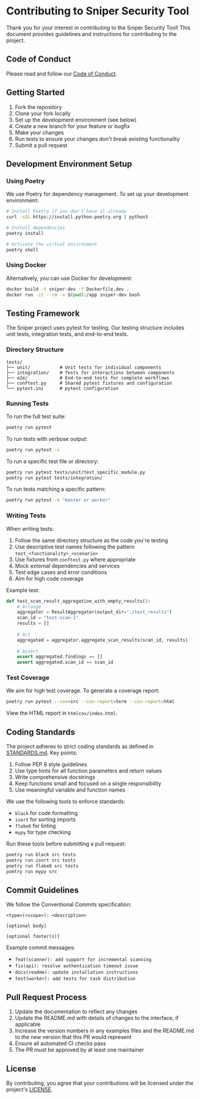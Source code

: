 # Contributing to Sniper Security Tool

Thank you for your interest in contributing to the Sniper Security Tool! This document provides guidelines and instructions for contributing to the project.

## Code of Conduct

Please read and follow our [Code of Conduct](CODE_OF_CONDUCT.md).

## Getting Started

1. Fork the repository
2. Clone your fork locally
3. Set up the development environment (see below)
4. Create a new branch for your feature or bugfix
5. Make your changes
6. Run tests to ensure your changes don't break existing functionality
7. Submit a pull request

## Development Environment Setup

### Using Poetry

We use Poetry for dependency management. To set up your development environment:

```bash
# Install Poetry if you don't have it already
curl -sSL https://install.python-poetry.org | python3 -

# Install dependencies
poetry install

# Activate the virtual environment
poetry shell
```

### Using Docker

Alternatively, you can use Docker for development:

```bash
docker build -t sniper-dev -f Dockerfile.dev .
docker run -it --rm -v $(pwd):/app sniper-dev bash
```

## Testing Framework

The Sniper project uses pytest for testing. Our testing structure includes unit tests, integration tests, and end-to-end tests.

### Directory Structure

```
tests/
├── unit/           # Unit tests for individual components
├── integration/    # Tests for interactions between components
├── e2e/            # End-to-end tests for complete workflows
├── conftest.py     # Shared pytest fixtures and configuration
└── pytest.ini      # pytest configuration
```

### Running Tests

To run the full test suite:

```bash
poetry run pytest
```

To run tests with verbose output:

```bash
poetry run pytest -v
```

To run a specific test file or directory:

```bash
poetry run pytest tests/unit/test_specific_module.py
poetry run pytest tests/integration/
```

To run tests matching a specific pattern:

```bash
poetry run pytest -k "master or worker"
```

### Writing Tests

When writing tests:

1. Follow the same directory structure as the code you're testing
2. Use descriptive test names following the pattern `test_<functionality>_<scenario>`
3. Use fixtures from `conftest.py` where appropriate
4. Mock external dependencies and services
5. Test edge cases and error conditions
6. Aim for high code coverage

Example test:

```python
def test_scan_result_aggregation_with_empty_results():
    # Arrange
    aggregator = ResultAggregator(output_dir="./test_results")
    scan_id = "test-scan-1"
    results = []
    
    # Act
    aggregated = aggregator.aggregate_scan_results(scan_id, results)
    
    # Assert
    assert aggregated.findings == []
    assert aggregated.scan_id == scan_id
```

### Test Coverage

We aim for high test coverage. To generate a coverage report:

```bash
poetry run pytest --cov=src --cov-report=term --cov-report=html
```

View the HTML report in `htmlcov/index.html`.

## Coding Standards

The project adheres to strict coding standards as defined in [STANDARDS.md](docs/STANDARDS.md). Key points:

1. Follow PEP 8 style guidelines
2. Use type hints for all function parameters and return values
3. Write comprehensive docstrings
4. Keep functions small and focused on a single responsibility
5. Use meaningful variable and function names

We use the following tools to enforce standards:

- `black` for code formatting
- `isort` for sorting imports
- `flake8` for linting
- `mypy` for type checking

Run these tools before submitting a pull request:

```bash
poetry run black src tests
poetry run isort src tests
poetry run flake8 src tests
poetry run mypy src
```

## Commit Guidelines

We follow the Conventional Commits specification:

```
<type>(<scope>): <description>

[optional body]

[optional footer(s)]
```

Example commit messages:
- `feat(scanner): add support for incremental scanning`
- `fix(api): resolve authentication timeout issue`
- `docs(readme): update installation instructions`
- `test(worker): add tests for task distribution`

## Pull Request Process

1. Update the documentation to reflect any changes
2. Update the README.md with details of changes to the interface, if applicable
3. Increase the version numbers in any examples files and the README.md to the new version that this PR would represent
4. Ensure all automated CI checks pass
5. The PR must be approved by at least one maintainer

## License

By contributing, you agree that your contributions will be licensed under the project's [LICENSE](LICENSE). 